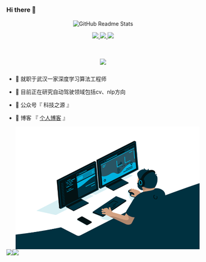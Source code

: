### Hi there 👋
<p align="center">
 <img width="100px" src="https://res.cloudinary.com/anuraghazra/image/upload/v1594908242/logo_ccswme.svg" align="center" alt="GitHub Readme Stats" />
</p>



<span > <div align="center"><a href="https://blog.csdn.net/m0_47709941">
<img src ="https://img.shields.io/badge/dynamic/xml?color=red&label=python&logo=python&query=%2F%2F%2A%5B%40id%3D%22userSkin%22%5D%2Fdiv%5B1%5D%2Fdiv%5B2%5D%2Fdiv%5B1%5D%2Fdiv%5B1%5D%2Fdiv%5B2%5D%2Fdiv%5B1%5D%2Fdiv%2Fdiv%5B2%5D%2Fspan&url=https%3A%2F%2Fblog.csdn.net%2Fm0_47709941%3Ftype%3Dblog"/>
<img src="https://img.shields.io/badge/-jupyter-yellow?style=flat-square&logo=jupyter&logoColor=red" /> <img src="https://img.shields.io/badge/-HTML5-oringe?style=flat-square&logo=html5" /> </div></span> 
<!-- </a><img src="https://img.shields.io/badge/-python-E34F26?style=flat-square&logo=python&logoColor=red" /> -->
 
<h1 align="center"> <a href="https://sunguoqi.com/"> <img src="https://readme-typing-svg.herokuapp.com/?lines=console.log(%22Hello%2C%20World!%22);qzpzd同学祝您今天愉快!&center=true&size=27"> </a> </h1>


- 🔭 就职于武汉一家深度学习算法工程师
- 🌱 目前正在研究自动驾驶领域包括cv、nlp方向
- 👯 公众号『 科技之源 』
- 🤔 博客 『 [个人博客](https://qzpzd.github.io/myblog/) 』

  <img  width="500" height="320" src="https://github.com/qzpzd/qzpzd/blob/main/code.gif?raw=true" align="left" alt="GIF" />

<img height="137px" src="https://github-readme-stats.vercel.app/api?username=qzpzd&hide_title=true&hide_border=true&show_icons=trueline_height=21&text_color=000&icon_color=000&bg_color=0,ea6161,ffc64d,fffc4d,52fa5a&theme=graywhite" /><img src="https://github-readme-stats.vercel.app/api/top-langs/?username=qzpzd&hide_title=true&hide_border=true&layout=compact&langs_count=6&text_color=000&icon_color=fff&bg_color=0,52fa5a,4dfcff,c64dff&theme=graywhite" />
